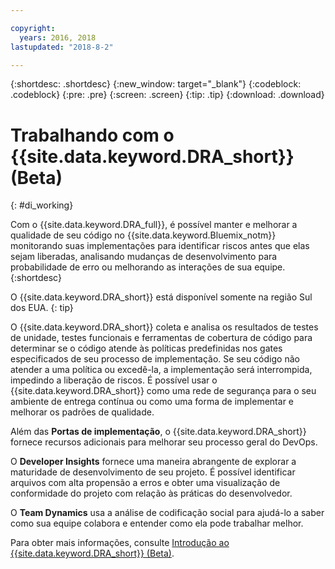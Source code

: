 ```yaml
---

copyright:
  years: 2016, 2018
lastupdated: "2018-8-2"

---
```


{:shortdesc: .shortdesc}
{:new_window: target="_blank"}
{:codeblock: .codeblock}
{:pre: .pre}
{:screen: .screen}
{:tip: .tip}
{:download: .download}

# Trabalhando com o {{site.data.keyword.DRA_short}} (Beta)
{: #di_working}

Com o {{site.data.keyword.DRA_full}}, é possível manter e melhorar a qualidade de seu código no
{{site.data.keyword.Bluemix_notm}} monitorando suas implementações para identificar riscos antes que
elas sejam liberadas, analisando mudanças de desenvolvimento para probabilidade de erro ou melhorando as
interações de sua equipe.
{:shortdesc}

O {{site.data.keyword.DRA_short}} está disponível somente na região Sul dos EUA.
{: tip}

O {{site.data.keyword.DRA_short}} coleta e analisa os resultados de testes de unidade, testes funcionais e ferramentas de cobertura de código para determinar se o código atende às políticas predefinidas nos gates especificados de seu processo de implementação. Se seu código não atender a uma política ou excedê-la, a implementação será
interrompida, impedindo a liberação de riscos. É possível usar o {{site.data.keyword.DRA_short}} como uma rede de segurança para o seu ambiente de entrega contínua ou como uma forma de implementar e melhorar os padrões de qualidade. 

Além das **Portas de implementação**, o {{site.data.keyword.DRA_short}}
fornece recursos adicionais para melhorar seu processo geral do DevOps.  

O **Developer Insights** fornece uma maneira abrangente de explorar a maturidade de
desenvolvimento de seu projeto. É possível identificar arquivos com alta propensão a erros e obter uma visualização de conformidade do projeto com relação às práticas do desenvolvedor.
	
O **Team Dynamics** usa a análise de codificação social para ajudá-lo a saber como sua
equipe colabora e entender como ela pode trabalhar melhor.

Para obter mais informações, consulte
[Introdução ao {{site.data.keyword.DRA_short}} (Beta)](/docs/services/DevOpsInsights/index.html).
